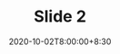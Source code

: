 ---
type: lecture
date: 2020-10-02T8:00:00+8:30
title: Slide 2
slides: /Static_files/slides/S2.pdf
#video: https://drive.iust.ac.ir/index.php/s/Xu0ZXbjx5bsakKV/download?path=%2FVideos&files=S1.mp4
#notes: /static_files/presentations/lec.zip
#codes: /static_files/presentations/code.zip
tldr: "An introduction to database"
#thumbnail: /static_files/presentations/lec.jpg
---